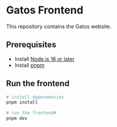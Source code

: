 # Gatos Frontend

This repository contains the Gatos website.

## Prerequisites

- Install [Node.js 16 or later](https://nodejs.org/en/)
- Install [pnpm](https://pnpm.io/installation)

## Run the frontend

```bash
# install dependencies
pnpm install

# run the frontend#
pnpm dev
```

